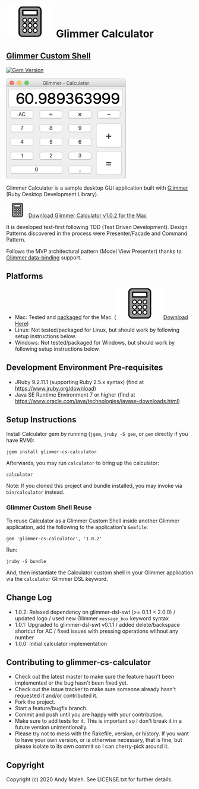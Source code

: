 # <img alt="Glimmer Calculator Icon" src="glimmer-cs-calculator-icon.png" height=85 /> Glimmer Calculator
## [Glimmer Custom Shell](https://github.com/AndyObtiva/glimmer#custom-shell-gem)
[![Gem Version](https://badge.fury.io/rb/glimmer-cs-calculator.svg)](http://badge.fury.io/rb/glimmer-cs-calculator)

![Calculator](glimmer-cs-calculator-screenshot.png)

Glimmer Calculator is a sample desktop GUI application built with [Glimmer](https://github.com/AndyObtiva/glimmer) (Ruby Desktop Development Library).

[<img alt="Glimmer Calculator Icon" src="glimmer-cs-calculator-icon.png" height=40 />Download Glimmer Calculator v1.0.2 for the Mac](https://www.dropbox.com/s/3fwq5cpetr99f45/Glimmer%20Calculator-1.0.2.dmg?dl=1)

It is developed test-first following TDD (Test Driven Development). 
Design Patterns discovered in the process were Presenter/Facade and Command Pattern.

Follows the MVP architectural pattern (Model View Presenter) thanks to [Glimmer data-binding](https://github.com/AndyObtiva/glimmer#data-binding) support.

## Platforms

- Mac: Tested and [packaged](https://github.com/AndyObtiva/glimmer#packaging--distribution) for the Mac. ([<img alt="Glimmer Calculator Icon" src="glimmer-cs-calculator-icon.png" height=85 />Download Here](https://www.dropbox.com/s/3fwq5cpetr99f45/Glimmer%20Calculator-1.0.2.dmg?dl=1))
- Linux: Not tested/packaged for Linux, but should work by following setup instructions below.
- Windows: Not tested/packaged for Windows, but should work by following setup instructions below.

## Development Environment Pre-requisites

- JRuby 9.2.11.1 (supporting Ruby 2.5.x syntax) (find at https://www.jruby.org/download)
- Java SE Runtime Environment 7 or higher (find at https://www.oracle.com/java/technologies/javase-downloads.html)

## Setup Instructions

Install Calculator gem by running (`jgem`, `jruby -S gem`, or `gem` directly if you have RVM):

```
jgem install glimmer-cs-calculator
```

Afterwards, you may run `calculator` to bring up the calculator:

```
calculator
```

Note: If you cloned this project and bundle installed, you may invoke via `bin/calculator` instead. 

### Glimmer Custom Shell Reuse

To reuse Calculator as a Glimmer Custom Shell inside another Glimmer application, add the 
following to the application's `Gemfile`:

```
gem 'glimmer-cs-calculator', '1.0.2'
```

Run:

```
jruby -S bundle
```

And, then instantiate the Calculator custom shell in your Glimmer application via the `calculator` Glimmer DSL keyword.

## Change Log

- 1.0.2: Relaxed dependency on glimmer-dsl-swt (>= 0.1.1 < 2.0.0) / updated logo / used new Glimmer `message_box` keyword syntax
- 1.0.1: Upgraded to glimmer-dsl-swt v0.1.1 / added delete/backspace shortcut for AC / fixed issues with pressing operations without any number
- 1.0.0: Initial calculator implementation

## Contributing to glimmer-cs-calculator
 
* Check out the latest master to make sure the feature hasn't been implemented or the bug hasn't been fixed yet.
* Check out the issue tracker to make sure someone already hasn't requested it and/or contributed it.
* Fork the project.
* Start a feature/bugfix branch.
* Commit and push until you are happy with your contribution.
* Make sure to add tests for it. This is important so I don't break it in a future version unintentionally.
* Please try not to mess with the Rakefile, version, or history. If you want to have your own version, or is otherwise necessary, that is fine, but please isolate to its own commit so I can cherry-pick around it.

## Copyright

Copyright (c) 2020 Andy Maleh. See LICENSE.txt for
further details.
